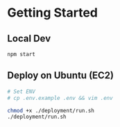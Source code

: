 # Getting Started

## Local Dev
```
npm start
```

## Deploy on Ubuntu (EC2)
```sh
# Set ENV 
# cp .env.example .env && vim .env

chmod +x ./deployment/run.sh
./deployment/run.sh
```
